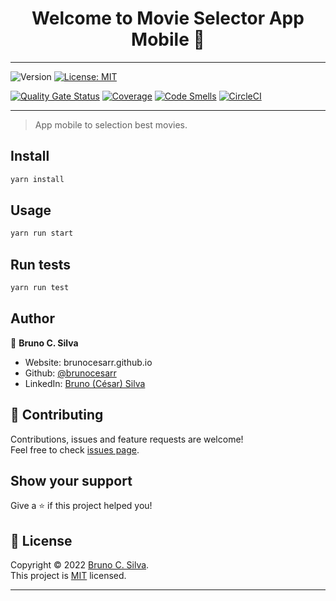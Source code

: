 <h1 align="center">Welcome to Movie Selector App Mobile 👋</h1>

***
<p>
  <img alt="Version" src="https://img.shields.io/badge/version-1.0.0-blue.svg?cacheSeconds=2592000" />
  <a href="https://github.com/brunocesarr/movies-selector-app/blob/main/LICENSE" target="_blank">
    <img alt="License: MIT" src="https://img.shields.io/badge/License-MIT-yellow.svg" />
  </a>
</p>

[![Quality Gate Status](https://sonarcloud.io/api/project_badges/measure?project=brunocesarr_movies-selector-app&metric=alert_status&branch=${GH_BRANCH})](https://sonarcloud.io/summary/new_code?id=brunocesarr_movies-selector-app&branch=${GH_BRANCH}) [![Coverage](https://sonarcloud.io/api/project_badges/measure?project=brunocesarr_movies-selector-app&metric=coverage&branch=${GH_BRANCH})](https://sonarcloud.io/summary/new_code?id=brunocesarr_movies-selector-app&branch=${GH_BRANCH}) [![Code Smells](https://sonarcloud.io/api/project_badges/measure?project=brunocesarr_movies-selector-app&metric=code_smells&branch=${GH_BRANCH})](https://sonarcloud.io/summary/new_code?id=brunocesarr_movies-selector-app&branch=${GH_BRANCH}) 
[![CircleCI](https://dl.circleci.com/status-badge/img/gh/brunocesarr/movies-selector-app/tree/${GH_BRANCH}.svg?style=svg)](https://dl.circleci.com/status-badge/redirect/gh/brunocesarr/movies-selector-app/tree/${GH_BRANCH})

***
> App mobile to selection best movies.

## Install

```sh
yarn install
```

## Usage

```sh
yarn run start
```

## Run tests

```sh
yarn run test
```

## Author

👤 **Bruno C. Silva**

* Website: brunocesarr.github.io
* Github: [@brunocesarr](https://github.com/brunocesarr)
* LinkedIn: [Bruno (César) Silva](https://www.linkedin.com/in/bruno-silva-9a155816b/)

## 🤝 Contributing

Contributions, issues and feature requests are welcome!<br />Feel free to check [issues page](https://github.com/brunocesarr/movies-selector-app/issues). 

## Show your support

Give a ⭐️ if this project helped you!

## 📝 License

Copyright © 2022 [Bruno C. Silva](https://github.com/brunocesarr).<br />
This project is [MIT](https://github.com/brunocesarr/movies-selector-app/blob/main/LICENSE) licensed.

***